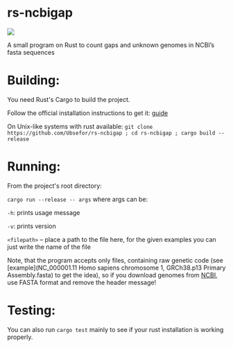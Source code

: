 # rs-ncbigap
![](https://github.com/Ubsefor/rs-ncbigap/workflows/Rust/badge.svg)

A small program on Rust to count gaps and unknown genomes in NCBI’s fasta sequences

# Building:

You need Rust's Cargo to build the project. 

Follow the official installation instructions to get it: [guide](https://www.rust-lang.org/tools/install)


On Unix-like systems with rust available: 
`git clone https://github.com/Ubsefor/rs-ncbigap ; cd rs-ncbigap ; cargo build --release`

# Running:

From the project's root directory:

`cargo run --release -- args` where args can be:

`-h`: prints usage message

`-v`: prints version

`<filepath>` – place a path to the file here, for the given examples you can just write the name of the file

Note, that the program accepts only files, containing raw genetic code (see [example](NC_000001.11 Homo sapiens chromosome 1, GRCh38.p13 Primary Assembly.fasta) to get the idea), so if you download genomes from  [NCBI](https://www.ncbi.nlm.nih.gov), use FASTA format and remove the header message!

# Testing:

You can also run `cargo test` mainly to see if your rust installation is working properly.


